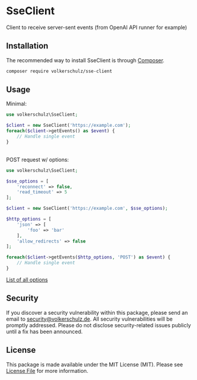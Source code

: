 # SseClient
Client to receive server-sent events (from OpenAI API runner for example)

## Installation
The recommended way to install SseClient is through
[Composer](https://getcomposer.org/).
```bash
composer require volkerschulz/sse-client
```

## Usage
Minimal:
```php
use volkerschulz\SseClient;

$client = new SseClient('https://example.com');
foreach($client->getEvents() as $event) {
    // Handle single event 
}
```
\
POST request w/ options:
```php
use volkerschulz\SseClient;

$sse_options = [
    'reconnect' => false,
    'read_timeout' => 5
];

$client = new SseClient('https://example.com', $sse_options);

$http_options = [
    'json' => [
        'foo' => 'bar'
    ],
    'allow_redirects' => false
];

foreach($client->getEvents($http_options, 'POST') as $event) {
    // Handle single event 
}
```
[List of all options](/docs/options.md)

## Security

If you discover a security vulnerability within this package, please send an email to security@volkerschulz.de. All security vulnerabilities will be promptly addressed. Please do not disclose security-related issues publicly until a fix has been announced. 

## License

This package is made available under the MIT License (MIT). Please see [License File](LICENSE) for more information.
